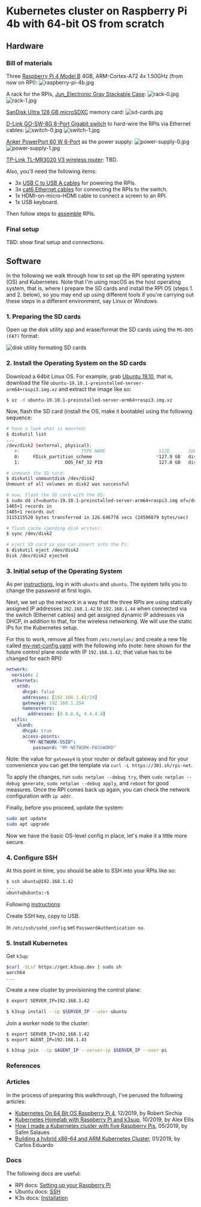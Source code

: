# Kubernetes cluster on Raspberry Pi 4b with 64-bit OS from scratch

## Hardware

### Bill of materials

Three [Raspberry Pi 4 Model B](https://www.amazon.co.uk/gp/product/B07TC2BK1X/) 4GB, ARM-Cortex-A72 4x 1.50GHz (from now on RPI):
![raspberry-pi-4b.jpg](hardware/img/raspberry-pi-4b.jpg)

A rack for the RPIs, [Jun_Electronic Gray Stackable Case](https://www.amazon.co.uk/gp/product/B07F6Y1MJ6/):
![rack-0.jpg](hardware/img/rack-0.jpg)
![rack-1.jpg](hardware/img/rack-1.jpg)

[SanDisk Ultra 128 GB microSDXC](https://www.amazon.co.uk/gp/product/B073JYC4XM/) memory card:
![sd-cards.jpg](hardware/img/sd-cards.jpg)

[D-Link GO-SW-8G 8-Port Gigabit switch](https://www.amazon.co.uk/gp/product/B008PC1MSO/) to hard-wire the RPIs via Ethernet cables:
![switch-0.jpg](hardware/img/switch-0.jpg)
![switch-1.jpg](hardware/img/switch-1.jpg)

[Anker PowerPort 60 W 6-Port](https://www.amazon.co.uk/gp/product/B00PK1IIJY/) 
as the power supply:
![power-supply-0.jpg](hardware/img/power-supply-0.jpg)
![power-supply-1.jpg](hardware/img/power-supply-1.jpg)

[TP-Link TL-MR3020 V3 wireless router](https://www.amazon.co.uk/gp/product/B078GXZJHP/r):
TBD.

Also, you'll need the following items:

- 3x [USB C to USB A cables](https://www.amazon.co.uk/gp/product/B07W12JK3J/) for powering the RPIs.
- 3x [cat6 Ethernet cables](https://www.amazon.co.uk/gp/product/B01J8KFTB2/) for connecting the RPIs to the switch.
- 1x HDMI-on-micro-HDMI cable to connect a screen to an RPI.
- 1x USB keyboard.

Then follow steps to [assemble](https://projects.raspberrypi.org/en/projects/raspberry-pi-setting-up/4) RPIs.

### Final setup

TBD: show final setup and connections.

## Software

In the following we walk through how to set up the RPI operating system (OS) and Kubernetes. Note that I'm using macOS as the host operating system, that is, where I prepare the SD cards and install the RPI OS (steps 1. and 2. below), so you may end up using different tools if you're carrying out these steps in a different environment, say Linux or Windows.

### 1. Preparing the SD cards

Open up the disk utility app and erase/format the SD cards using the `MS-DOS (FAT)` format:

![disk utility formating SD cards](software/img/du-format.png)

### 2. Install the Operating System on the SD cards

Download a 64bit Linux OS. For example, grab [Ubuntu 19.10](http://cdimage.ubuntu.com/releases/19.10/release/),
that is, download the file `ubuntu-19.10.1-preinstalled-server-arm64+raspi3.img.xz` and extract the image like so:

```sh
$ xz -d ubuntu-19.10.1-preinstalled-server-arm64+raspi3.img.xz
```

Now, flash the SD card (install the OS, make it bootable) using the following sequence:

```sh
# have a look what is mounted:
$ diskutil list
...
/dev/disk2 (external, physical):
   #:                       TYPE NAME                    SIZE       IDENTIFIER
   0:     FDisk_partition_scheme                        *127.9 GB   disk2
   1:                 DOS_FAT_32 PI0                     127.8 GB   disk2s1

# unmount the SD card:
$ diskutil unmountdisk /dev/disk2
Unmount of all volumes on disk2 was successful

# now, flash the SD card with the OS:
$ sudo dd if=ubuntu-19.10.1-preinstalled-server-arm64+raspi3.img of=/dev/disk2 bs=2m
1485+1 records in
1485+1 records out
3115115520 bytes transferred in 126.646778 secs (24596879 bytes/sec)

# flush cache (pending disk writes):
$ sync /dev/disk2

# eject SD card so you can insert into the Pi:
$ diskutil eject /dev/disk2
Disk /dev/disk2 ejected
```

### 3. Initial setup of the Operating System

As per [instructions](https://ubuntu.com/download/raspberry-pi), log in 
with `ubuntu` and `ubuntu`. The system tells you to change the password at first login.

Next, we set up the network in a way that the three RPIs are using statically assigned
IP addresses `192.168.1.42` to `192.168.1.44` when connected via the switch (Ethernet cables)
and get assigned dynamic IP addresses via DHCP, in addition to that, for the wireless
networking. We will use the static IPs for the Kubernetes setup.

For this to work, remove all files from `/etc/netplan/` and create a new file called [my-net-config.yaml](software/my-net-config.yaml) with the following info (note: here shown for the future control plane node with IP `192.168.1.42`, that value has to be changed for each RPI): 

```yaml
network:
  version: 2
  ethernets:
    eth0:
      dhcp4: false
      addresses: [192.168.1.42/24]
      gateway4: 192.168.1.254
      nameservers:
        addresses: [8.8.8.8, 4.4.4.4]
  wifis:
    wlan0:
      dhcp4: true
      access-points:
        "MY-NETWORK-SSID":
          password: "MY-NETWORK-PASSWORD"
```

Note: the value for `gateway4` is your router or default gateway and for your convenience you can get the template via `curl -L https://301.sh/rpi-net`.

To apply the changes, run `sudo netplan --debug try`, then `sudo netplan --debug generate`,
`sudo netplan --debug apply`, and `reboot` for good measures. Once the RPI comes
back up again, you can check the network configuration with `ip addr`.

Finally, before you proceed, update the system: 

```sh
sudo apt update
sudo apt upgrade
```

Now we have the basic OS-level config in place, let's make it a little more secure.

### 4. Configure SSH

At this point in time, you should be able to SSH into your RPIs like so:

```sh
$ ssh ubuntu@192.168.1.42
...
ubuntu@ubuntu:~$
```

Following [instructions](https://help.ubuntu.com/community/SSH/OpenSSH/Configuring)

Create SSH key, copy to USB.

In `/etc/ssh/sshd_config` set `PasswordAuthentication no`.

### 5. Install Kubernetes

Get `k3up`:

```sh
$curl -SLsf https://get.k3sup.dev | sudo sh
aarch64
...
```

Create a new cluster by provisioning the control plane:

```sh
$ export SERVER_IP=192.168.1.42

$ k3sup install --ip $SERVER_IP --user ubuntu
```

Join a worker node to the cluster:

```sh
$ export SERVER_IP=192.168.1.42
$ export AGENT_IP=192.168.1.43

$ k3sup join --ip $AGENT_IP --server-ip $SERVER_IP --user pi
```

### References

### Articles

In the process of preparing this walkthrough, I've perused the following articles:

- [Kubernetes On 64 Bit OS Raspberry Pi 4](http://sirchia.cloud/2019/12/kubernetes-on-64-bit-os-raspberry-pi-4/), 12/2019, by Robert Sirchia
- [Kubernetes Homelab with Raspberry Pi and k3sup](https://blog.alexellis.io/raspberry-pi-homelab-with-k3sup/), 10/2019, by Alex Ellis
- [How I made a Kubernetes cluster with five Raspberry Pis](https://www.zenko.io/blog/how-i-made-a-kubernetes-cluster-with-a-couple-of-raspberry-pis/), 05/2019, by Salim Salaues
- [Building a hybrid x86–64 and ARM Kubernetes Cluster](https://medium.com/@carlosedp/building-a-hybrid-x86-64-and-arm-kubernetes-cluster-e7f94ff6e51d), 01/2019, by Carlos Eduardo

### Docs

The following docs are useful:

- RPI docs: [Setting up your Raspberry Pi](https://projects.raspberrypi.org/en/projects/raspberry-pi-setting-up)
- Ubuntu docs: [SSH](https://help.ubuntu.com/community/SSH/)
- K3s docs: [Installation](https://rancher.com/docs/k3s/latest/en/installation/)